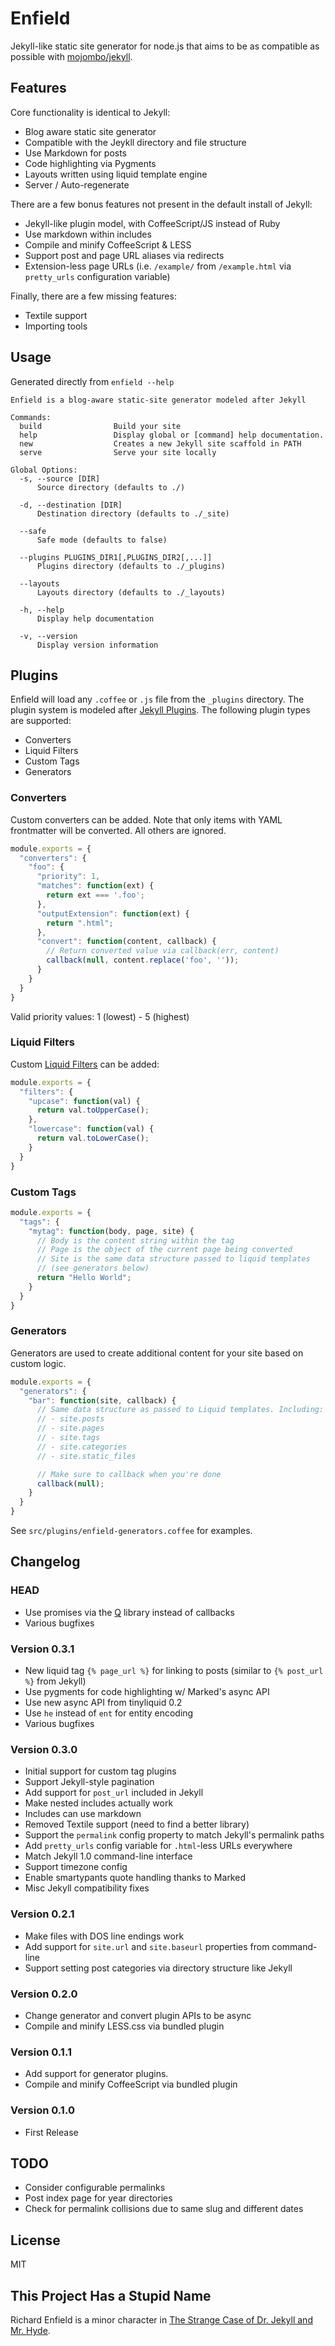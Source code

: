 # Enfield

Jekyll-like static site generator for node.js that aims to be as compatible as possible with [mojombo/jekyll](https://github.com/mojombo/jekyll).

## Features

Core functionality is identical to Jekyll:

* Blog aware static site generator
* Compatible with the Jeykll directory and file structure
* Use Markdown for posts
* Code highlighting via Pygments
* Layouts written using liquid template engine
* Server / Auto-regenerate

There are a few bonus features not present in the default install of Jekyll:

* Jekyll-like plugin model, with CoffeeScript/JS instead of Ruby
* Use markdown within includes
* Compile and minify CoffeeScript & LESS
* Support post and page URL aliases via redirects
* Extension-less page URLs (i.e. `/example/` from `/example.html` via `pretty_urls` configuration variable)

Finally, there are a few missing features:

* Textile support
* Importing tools

## Usage

Generated directly from `enfield --help`

```
Enfield is a blog-aware static-site generator modeled after Jekyll

Commands:
  build                Build your site
  help                 Display global or [command] help documentation.
  new                  Creates a new Jekyll site scaffold in PATH
  serve                Serve your site locally

Global Options:
  -s, --source [DIR]
      Source directory (defaults to ./)

  -d, --destination [DIR]
      Destination directory (defaults to ./_site)

  --safe
      Safe mode (defaults to false)

  --plugins PLUGINS_DIR1[,PLUGINS_DIR2[,...]]
      Plugins directory (defaults to ./_plugins)

  --layouts
      Layouts directory (defaults to ./_layouts)

  -h, --help
      Display help documentation

  -v, --version
      Display version information
```

## Plugins

Enfield will load any `.coffee` or `.js` file from the `_plugins` directory. The plugin system is modeled after [Jekyll Plugins](https://github.com/mojombo/jekyll/wiki/Plugins). The following plugin types are supported:

* Converters
* Liquid Filters
* Custom Tags
* Generators

### Converters

Custom converters can be added. Note that only items with YAML frontmatter will be converted. All others are ignored.

```js
module.exports = {
  "converters": {
    "foo": {
      "priority": 1,
      "matches": function(ext) {
        return ext === '.foo';
      },
      "outputExtension": function(ext) {
        return ".html";
      },
      "convert": function(content, callback) {
        // Return converted value via callback(err, content)
        callback(null, content.replace('foo', ''));
      }
    }
  }
}
```

Valid priority values: 1 (lowest) - 5 (highest)

### Liquid Filters

Custom [Liquid Filters](http://wiki.shopify.com/FilterReference) can be added:

```js
module.exports = {
  "filters": {
    "upcase": function(val) {
      return val.toUpperCase();
    },
    "lowercase": function(val) {
      return val.toLowerCase();
    }
  }
}
```

### Custom Tags

```js
module.exports = {
  "tags": {
    "mytag": function(body, page, site) {
      // Body is the content string within the tag
      // Page is the object of the current page being converted
      // Site is the same data structure passed to liquid templates
      // (see generators below)
      return "Hello World";
    }
  }
}
```

### Generators

Generators are used to create additional content for your site based on custom logic.

```js
module.exports = {
  "generators": {
    "bar": function(site, callback) {
      // Same data structure as passed to Liquid templates. Including:
      // - site.posts
      // - site.pages
      // - site.tags
      // - site.categories
      // - site.static_files

      // Make sure to callback when you're done
      callback(null);
    }
  }
}
```

See `src/plugins/enfield-generators.coffee` for examples.

## Changelog

### HEAD

- Use promises via the [Q](https://github.com/kriskowal/q) library instead of callbacks
- Various bugfixes

### Version 0.3.1

- New liquid tag `{% page_url %}` for linking to posts (similar to `{% post_url %}` from Jekyll)
- Use pygments for code highlighting w/ Marked's async API
- Use new async API from tinyliquid 0.2
- Use `he` instead of `ent` for entity encoding
- Various bugfixes

### Version 0.3.0

- Initial support for custom tag plugins
- Support Jekyll-style pagination
- Add support for `post_url` included in Jekyll
- Make nested includes actually work
- Includes can use markdown
- Removed Textile support (need to find a better library)
- Support the `permalink` config property to match Jekyll's permalink paths
- Add `pretty_urls` config variable for `.html`-less URLs everywhere
- Match Jekyll 1.0 command-line interface
- Support timezone config
- Enable smartypants quote handling thanks to Marked
- Misc Jekyll compatibility fixes

### Version 0.2.1

- Make files with DOS line endings work
- Add support for `site.url` and `site.baseurl` properties from command-line
- Support setting post categories via directory structure like Jekyll

### Version 0.2.0

- Change generator and convert plugin APIs to be async
- Compile and minify LESS.css via bundled plugin

### Version 0.1.1

- Add support for generator plugins.
- Compile and minify CoffeeScript via bundled plugin

### Version 0.1.0

- First Release

## TODO

* Consider configurable permalinks
* Post index page for year directories
* Check for permalink collisions due to same slug and different dates

## License

MIT

## This Project Has a Stupid Name

Richard Enfield is a minor character in [The Strange Case of Dr. Jekyll and Mr. Hyde](http://en.wikipedia.org/wiki/Strange_Case_of_Dr_Jekyll_and_Mr_Hyde).

